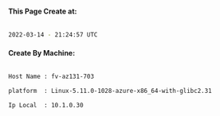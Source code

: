 
   
#### This Page Create at:

```bash

2022-03-14 - 21:24:57 UTC

```

#### Create By Machine:

```bash

Host Name : fv-az131-703

platform  : Linux-5.11.0-1028-azure-x86_64-with-glibc2.31

Ip Local  : 10.1.0.30

```

